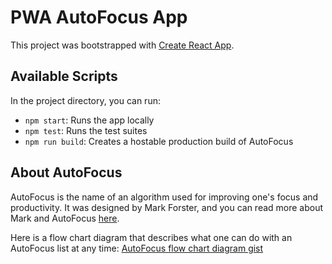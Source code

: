 # PWA AutoFocus App

This project was bootstrapped with [Create React App](https://github.com/facebook/create-react-app).

## Available Scripts

In the project directory, you can run:

- `npm start`: Runs the app locally
- `npm test`: Runs the test suites
- `npm run build`: Creates a hostable production build of AutoFocus

## About AutoFocus

AutoFocus is the name of an algorithm used for improving one's focus and productivity. It was designed by Mark Forster, and you can read more about Mark and AutoFocus [here](http://markforster.squarespace.com/blog/2021/11/16/the-final-version-perfected-fvp-instructions-reposted.html).

Here is a flow chart diagram that describes what one can do with an AutoFocus list at any time: [AutoFocus flow chart diagram gist](https://gist.github.com/avidrucker/0c937921ec94d9ac4e208b26d3917020)
